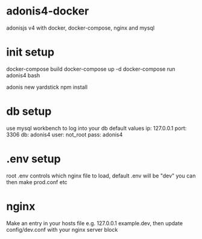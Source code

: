 # adonis4-docker
adonisjs v4 with docker, docker-compose, nginx and mysql

# init setup
docker-compose build
docker-compose up -d
docker-compose run adonis4 bash

adonis new yardstick
npm install

# db setup
use mysql workbench to log into your db
default values
ip: 127.0.0.1
port: 3306
db: adonis4
user: not_root
pass: adonis4

# .env setup 
root .env controls which nginx file to load, default .env will be "dev" you can then make prod.conf etc

# nginx
Make an entry in your hosts file e.g. 127.0.0.1 example.dev, then update config/dev.conf with your nginx server block
